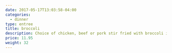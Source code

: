 ```yaml
---
date: 2017-05-17T13:03:58-04:00
categories:
  - dinner
type: entree
title: broccoli
description: Choice of chicken, beef or pork stir fried with broccoli in oyster sauce.
price: 11.95
weight: 32
---
```

